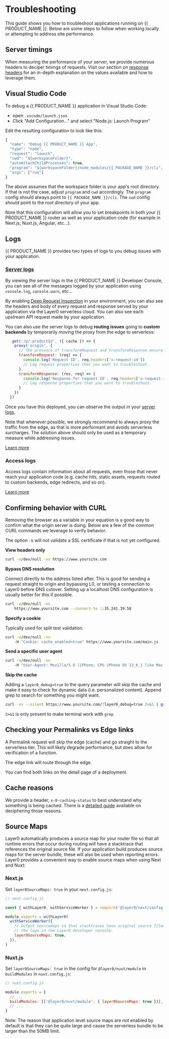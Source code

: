 # Troubleshooting

This guide shows you how to troubleshoot applications running on {{ PRODUCT_NAME }}. Below are some steps to follow when working locally or attempting to address site performance.

## Server timings

When measuring the performance of your server, we provide numerous headers to deciper timings of requests. Visit our section on [response headers](/guides/response_headers#section_server_timing) for an in-depth explanation on the values available and how to leverage them.

## Visual Studio Code

To debug a {{ PRODUCT_NAME }} application in Visual Studio Code:

- open `.vscode/launch.json`
- Click "Add Configuration..." and select "Node.js: Launch Program"

Edit the resulting configuration to look like this:

```js
{
  "name": "Debug {{ PRODUCT_NAME }} App",
  "type": "node",
  "request": "launch",
  "cwd": "${workspaceFolder}",
  "autoAttachChildProcesses": true,
  "program": "${workspaceFolder}/node_modules/{{ PACKAGE_NAME }}/cli",
  "args": ["run"]
}
```

The above assumes that the workspace folder is your app's root directory. If that is not the case, adjust `program` and `cwd` accordingly. The `program` config should always point to `{{ PACKAGE_NAME }}/cli`. The `cwd` config should point to the root directory of your app.

Note that this configuration will allow you to set breakpoints in both your {{ PRODUCT_NAME }} router as well as your application code (for example in Next.js, Nuxt.js, Angular, etc...).

## Logs

{{ PRODUCT_NAME }} provides two types of logs to you debug issues with your application.

### [Server logs](/guides/logs#section_server_logs)

By viewing the server logs in the {{ PRODUCT_NAME }} Developer Console, you can see all of the messages logged by your application using `console.log`, `console.warn`, etc...

By enabling [Deep Request Inspection](/guides/logs#section_http_request_logging) in your environment, you can also see the headers and body of every request and response served by your application via the Layer0 serverless cloud. You can also see each upstream API request made by your application.

You can also use the server logs to debug **routing issues** going to **custom backends** by temporarily moving the proxy from the edge to serverless:

```js
  .get('/p/:productId', ({ cache }) => {
    proxy('origin', {
      // The presence of transformRequest and transformResponse ensure that proxying is done in serverless, not at the edge.
      transformRequest: (req) => {
        console.log('Request ID', req.headers['x-request-id'])
        // Log request properties that you want to troubleshoot.
      },
      transformResponse: (res, req) => {
        console.log('Response for request ID', req.headers['x-request-id'], 'status code', res.statusCode)
        // Log response properties that you want to troubleshoot.
      }
    })
  })
```

Once you have this deployed, you can observe the output in your [server logs](/guides/logs#section_server_logs).

Note that whenever possible, we strongly recommend to always proxy the traffic from the edge, as that is more performant and avoids serverless surcharges. The solution above should only be used as a temporary measure while addressing issues.

[Learn more](/guides/logs#section_server_logs?button)

### Access logs

Access logs contain information about all requests, even those that never reach your application code (e.g. cache hits, static assets, requests routed to custom backends, edge redirects, and so on).

[Learn more](/guides/logs#section_access_logs)

## Confirming behavior with CURL

Removing the browser as a variable in your equation is a good way to confirm what the origin server is doing. Below are a few of the common CURL commands we leverage to verify behavior.

The option `-k` will not validate a SSL certificate if that is not yet configured.

**View headers only**

```bash
curl -o/dev/null -vv https://www.yoursite.com
```

**Bypass DNS resolution**

Connect directly to the address listed after. This is good for sending a request straight to origin and bypassing L0, or testing a connection to Layer0 before DNS cutover. Setting up a localhost DNS configuration is usually better for this if possible.

```bash
curl -o/dev/null -vv
    https://www.yoursite.com --connect-to ::35.241.39.58
```

**Specify a cookie**

Typically used for split test validation.

```bash
curl -o/dev/null -vv
    -H "Cookie: cache_enabled=true" https://www.yoursite.com/main.js
```

**Send a specific user agent**

```bash
curl -o/dev/null -vv
    -H "User-Agent: Mozilla/5.0 (iPhone; CPU iPhone OS 13_6_1 like Mac OS X) AppleWebKit/605.1.15 (KHTML, like Gecko) Mobile/15E148 [FBAN/FBIOS;FBDV/iPhone10,2;FBMD/iPhone;FBSN/iOS;FBSV/13.6.1;FBSS/3;FBID/phone;FBLC/en_GB;FBOP/5];FBNV/1"
```

**Skip the cache**

Adding a `layer0_debug=true` to the query parameter will skip the cache and make it easy to check for dynamic data (i.e. personalized content). Append grep to search for something you might want.

```bash
curl -vv --silent https://www.yoursite.com/?layer0_debug=true 2>&1 | grep minicart-quantity
```

`2>&1` is only present to make terminal work with `grep`

## Checking your Permalinks vs Edge links

A Permalink request will skip the edge (cache) and go straight to the serverless tier. This will likely degrade performance, but does allow for verification of a function.

The edge link will route through the edge.

You can find both links on the detail page of a deployment.

## Cache reasons

We provide a header, `x-0-caching-status` to best understand why something is being cached. There is a [detailed guide](guides/caching#section_why_is_my_response_not_being_cached_) available on deciphering those reasons.

## Source Maps

Layer0 automatically produces a source map for your router file so that all runtime errors that occur during routing will have a stacktrace that references the original source file. If your application build produces source maps for the server bundle, these will also be used when reporting errors. Layer0 provides a convenient way to enable source maps when using Next and Nuxt:

### Next.js

Set `layer0SourceMaps: true` in your `next.config.js`:

```js
// next.config.js

const { withLayer0, withServiceWorker } = require('@layer0/next/config')

module.exports = withLayer0(
  withServiceWorker({
    // Output sourcemaps so that stacktraces have original source filenames and line numbers when tailing
    // the logs in the Layer0 developer console.
    layer0SourceMaps: true,
  }),
)
```

### Nuxt.js

Set `layer0SourceMaps: true` in the config for `@layer0/nuxt/module` in `buildModules` in `nuxt.config.js`:

```js
// nuxt.config.js

module.exports = {
  // ...
  buildModules: [['@layer0/nuxt/module', { layer0SourceMaps: true }]],
  // ...
}
```

Note: The reason that application level source maps are not enabled by default is that they can be quite large and cause the serverless bundle to be larger than the 50MB limit.
